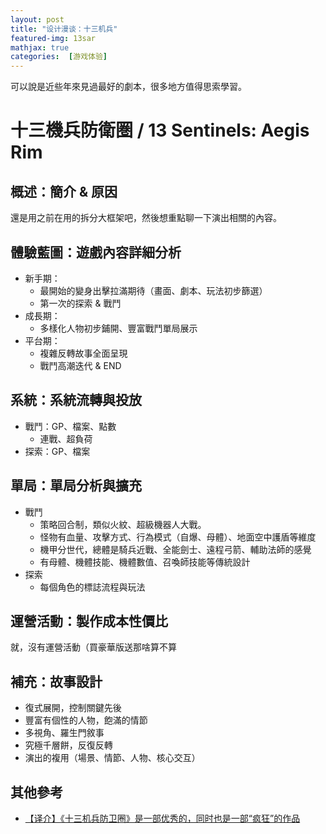 ```yaml
---
layout: post
title: "设计漫谈：十三机兵"
featured-img: 13sar
mathjax: true
categories:  [游戏体验]
---
```


可以說是近些年來見過最好的劇本，很多地方值得思索學習。

<!--more-->


# 十三機兵防衛圏 / 13 Sentinels: Aegis Rim


## 概述：簡介 & 原因

還是用之前在用的拆分大框架吧，然後想重點聊一下演出相關的內容。


## 體驗藍圖：遊戲內容詳細分析

+ 新手期：
  + 最開始的變身出擊拉滿期待（畫面、劇本、玩法初步篩選）
  + 第一次的探索 & 戰鬥
+ 成長期：
  + 多樣化人物初步鋪開、豐富戰鬥單局展示
+ 平台期：
  + 複雜反轉故事全面呈現
  + 戰鬥高潮迭代 & END


## 系統：系統流轉與投放

+ 戰鬥：GP、檔案、點數
  + 連戰、超負荷
+ 探索：GP、檔案


## 單局：單局分析與擴充

+ 戰鬥
  + 策略回合制，類似火紋、超級機器人大戰。
  + 怪物有血量、攻擊方式、行為模式（自爆、母體）、地面空中護盾等維度
  + 機甲分世代，總體是騎兵近戰、全能劍士、遠程弓箭、輔助法師的感覺
  + 有母體、機體技能、機體數值、召喚師技能等傳統設計
+ 探索
  + 每個角色的標誌流程與玩法


## 運營活動：製作成本性價比

就，沒有運營活動（買豪華版送那啥算不算


## 補充：故事設計

+ 復式展開，控制關鍵先後
+ 豐富有個性的人物，飽滿的情節
+ 多視角、羅生門敘事
+ 究極千層餅，反復反轉
+ 演出的複用（場景、情節、人物、核心交互）


## 其他參考

+ [【译介】《十三机兵防卫圈》是一部优秀的，同时也是一部“疯狂”的作品](https://zhuanlan.zhihu.com/p/104360076)
